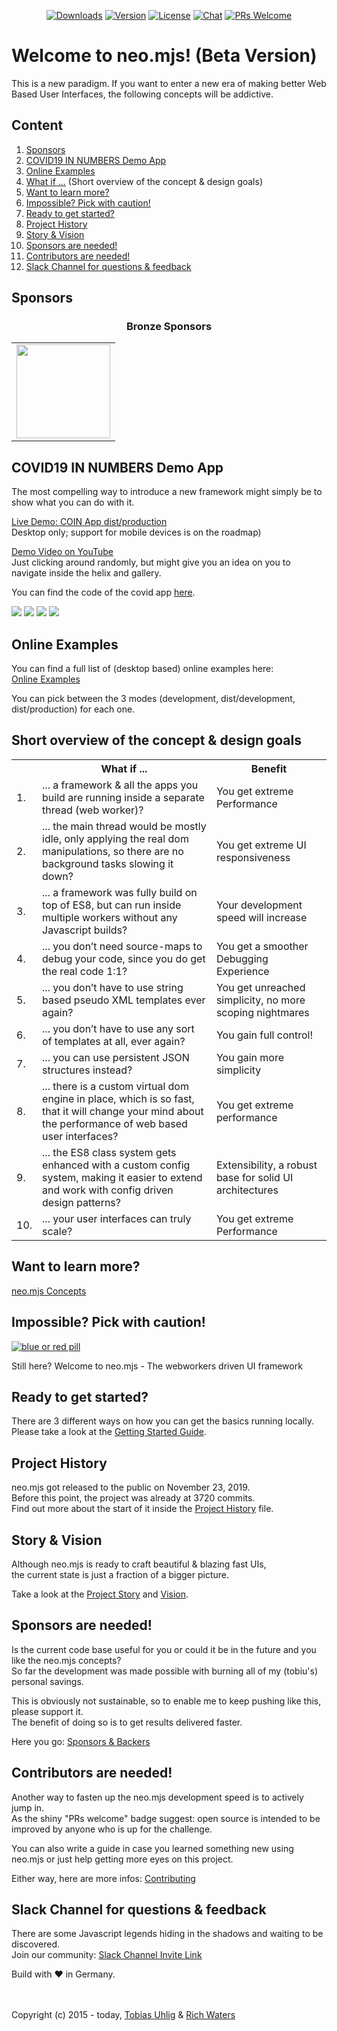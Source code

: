 <p align="center">
  <a href="https://npmcharts.com/compare/neo.mjs?minimal=true"><img src="https://img.shields.io/npm/dm/neo.mjs.svg" alt="Downloads"></a>
  <a href="https://www.npmjs.com/package/neo.mjs"><img src="https://img.shields.io/npm/v/neo.mjs.svg" alt="Version"></a>
  <a href="https://www.npmjs.com/package/neo.mjs"><img src="https://img.shields.io/npm/l/neo.mjs.svg" alt="License"></a>
  <a href="https://discord.gg/6p8paPq"><img src="https://img.shields.io/discord/656620537514164249?label=discord%20chat" alt="Chat"></a>
  <a href="./CONTRIBUTING.md"><img src="https://img.shields.io/badge/PRs-welcome-green.svg" alt="PRs Welcome"></a>
</p>

# Welcome to neo.mjs! (Beta Version)
This is a new paradigm. If you want to enter a new era of making better Web Based User Interfaces,
the following concepts will be addictive.

## Content
1. <a href="#sponsors">Sponsors</a>
2. <a href="#covid19-in-numbers-demo-app">COVID19 IN NUMBERS Demo App</a>
3. <a href="#online-examples">Online Examples</a>
4. <a href="#what-if-">What if ...</a> (Short overview of the concept & design goals)
5. <a href="#want-to-learn-more">Want to learn more?</a>
6. <a href="#impossible-pick-with-caution">Impossible? Pick with caution!</a>
7. <a href="#ready-to-get-started">Ready to get started?</a>
8. <a href="#project-history">Project History</a>
9. <a href="#story--vision">Story & Vision</a>
10. <a href="#sponsors-are-needed">Sponsors are needed!</a>
11. <a href="#contributors-are-needed">Contributors are needed!</a>
12. <a href="#slack-channel-for-questions--feedback">Slack Channel for questions & feedback</a>


## Sponsors
<h3 align="center">Bronze Sponsors</h3>
<!--bronze start-->
<table>
  <tbody>
    <tr>
      <td align="center" valign="middle">
        <a href="http://www.stream4.tech/">
          <img width="150px" src="https://raw.githubusercontent.com/neomjs/pages/master/sponsors/bronze/stream4tech.png">
        </a>
      </td>
    </tr>
  </tbody>
</table>
<!--bronze end-->

## COVID19 IN NUMBERS Demo App
The most compelling way to introduce a new framework might simply be to show what you can do with it.

<a href="https://neomjs.github.io/pages/node_modules/neo.mjs/dist/production/apps/covid/index.html#country=USA">Live Demo: COIN App dist/production</a></br>
Desktop only; support for mobile devices is on the roadmap)

<a href="https://www.youtube.com/watch?v=BhSZS6_UlO4">Demo Video on YouTube</a></br>
Just clicking around randomly, but might give you an idea on you to navigate inside the helix and gallery.

You can find the code of the covid app <a href="https://github.com/neomjs/neo/tree/dev/apps/covid">here</a>.

<img src="https://raw.githubusercontent.com/neomjs/pages/master/resources/images/covidDashboard/table.png">

<img src="https://raw.githubusercontent.com/neomjs/pages/master/resources/images/covidDashboard/gallery.png">

<img src="https://raw.githubusercontent.com/neomjs/pages/master/resources/images/covidDashboard/helix.png">

<img src="https://raw.githubusercontent.com/neomjs/pages/master/resources/images/covidDashboard/world.png">

## Online Examples
You can find a full list of (desktop based) online examples here:</br>
<a href="https://neomjs.github.io/pages/">Online Examples</a>

You can pick between the 3 modes (development, dist/development, dist/production) for each one.

## Short overview of the concept & design goals
<table>
    <tr>
        <th></th>
        <th>What if ...</th>
        <th>Benefit</th>
    </tr>
    <tr>
        <td>1.</td>
        <td>... a framework & all the apps you build are running inside a separate thread (web worker)?</td>
        <td>You get extreme Performance</td>
    </tr>
    <tr>
        <td>2.</td>
        <td>... the main thread would be mostly idle, only applying the real dom manipulations,
            so there are no background tasks slowing it down?</td>
        <td>You get extreme UI responsiveness</td>
    </tr>
    <tr>
        <td>3.</td>
        <td>... a framework was fully build on top of ES8, but can run inside multiple workers without any Javascript builds?</td>
        <td>Your development speed will increase</td>
    </tr>
    <tr>
        <td>4.</td>
        <td>... you don’t need source-maps to debug your code, since you do get the real code 1:1?</td>
        <td>You get a smoother Debugging Experience</td>
    </tr>
    <tr>
        <td>5.</td>
        <td>... you don’t have to use string based pseudo XML templates ever again?</td>
        <td>You get unreached simplicity, no more scoping nightmares</td>
    </tr>
    <tr>
        <td>6.</td>
        <td>... you don’t have to use any sort of templates at all, ever again?</td>
        <td>You gain full control!</td>
    </tr>
    <tr>
        <td>7.</td>
        <td>... you can use persistent JSON structures instead?</td>
        <td>You gain more simplicity</td>
    </tr>
    <tr>
        <td>8.</td>
        <td>... there is a custom virtual dom engine in place, which is so fast,
            that it will change your mind about the performance of web based user interfaces?</td>
        <td>You get extreme performance</td>
    </tr>
    <tr>
        <td>9.</td>
        <td>... the ES8 class system gets enhanced with a custom config system,
            making it easier to extend and work with config driven design patterns?</td>
        <td>Extensibility, a robust base for solid UI architectures</td>
    </tr>
    <tr>
        <td>10.</td>
        <td>... your user interfaces can truly scale?</td>
        <td>You get extreme Performance</td>
    </tr>
</table>

## Want to learn more?
<a href=".github/CONCEPT.md">neo.mjs Concepts</a>

## Impossible? Pick with caution!
<a href="https://en.wikipedia.org/wiki/Red_pill_and_blue_pill"><img alt="blue or red pill" src="https://raw.githubusercontent.com/neomjs/pages/master/resources/images/redorbluepill.png"></a>

Still here? Welcome to neo.mjs - The webworkers driven UI framework

## Ready to get started?
There are 3 different ways on how you can get the basics running locally.</br>
Please take a look at the <a href=".github/GETTING_STARTED.md">Getting Started Guide</a>.

## Project History
neo.mjs got released to the public on November 23, 2019.</br>
Before this point, the project was already at 3720 commits.<br>
Find out more about the start of it inside the <a href=".github/NEOMJS_HISTORY.md">Project History</a> file.

## Story & Vision
Although neo.mjs is ready to craft beautiful & blazing fast UIs,</br>
the current state is just a fraction of a bigger picture.

Take a look at the <a href=".github/STORY.md">Project Story</a> and <a href=".github/VISION.md">Vision</a>.

## Sponsors are needed!
Is the current code base useful for you or could it be in the future and you like the neo.mjs concepts?</br>
So far the development was made possible with burning all of my (tobiu's) personal savings.</br>

This is obviously not sustainable, so to enable me to keep pushing like this, please support it.</br>
The benefit of doing so is to get results delivered faster.

Here you go: <a href="./BACKERS.md">Sponsors & Backers</a>

## Contributors are needed!
Another way to fasten up the neo.mjs development speed is to actively jump in.</br>
As the shiny "PRs welcome" badge suggest: open source is intended to be improved by anyone who is up for the challenge.

You can also write a guide in case you learned something new using neo.mjs or just help getting more eyes on this project.

Either way, here are more infos: <a href="./CONTRIBUTING.md">Contributing</a>

## Slack Channel for questions & feedback
There are some Javascript legends hiding in the shadows and waiting to be discovered.</br>
Join our community:
<a href="https://join.slack.com/t/neotericjs/shared_invite/enQtNDk2NjEwMTIxODQ2LWRjNGQ3ZTMzODRmZGM2NDM2NzZmZTMzZmE2YjEwNDM4NDhjZDllNWY2ZDkwOWQ5N2JmZWViYjYzZTg5YjdiMDc">Slack Channel Invite Link</a>

Build with :heart: in Germany.

<br><br>
Copyright (c) 2015 - today, <a href="https://www.linkedin.com/in/tobiasuhlig/">Tobias Uhlig</a>
& <a href="https://www.linkedin.com/in/richwaters/">Rich Waters</a>